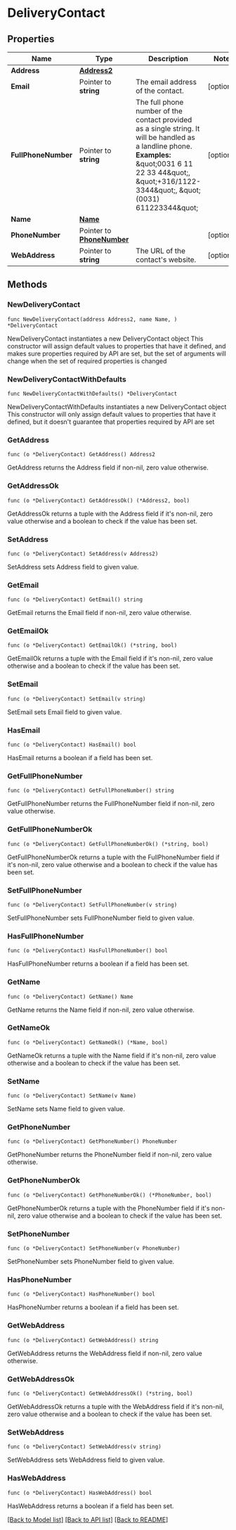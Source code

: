 # DeliveryContact

## Properties

Name | Type | Description | Notes
------------ | ------------- | ------------- | -------------
**Address** | [**Address2**](Address2.md) |  | 
**Email** | Pointer to **string** | The email address of the contact. | [optional] 
**FullPhoneNumber** | Pointer to **string** | The full phone number of the contact provided as a single string. It will be handled as a landline phone. **Examples:** \&quot;0031 6 11 22 33 44\&quot;, \&quot;+316/1122-3344\&quot;, \&quot;(0031) 611223344\&quot; | [optional] 
**Name** | [**Name**](Name.md) |  | 
**PhoneNumber** | Pointer to [**PhoneNumber**](PhoneNumber.md) |  | [optional] 
**WebAddress** | Pointer to **string** | The URL of the contact&#39;s website. | [optional] 

## Methods

### NewDeliveryContact

`func NewDeliveryContact(address Address2, name Name, ) *DeliveryContact`

NewDeliveryContact instantiates a new DeliveryContact object
This constructor will assign default values to properties that have it defined,
and makes sure properties required by API are set, but the set of arguments
will change when the set of required properties is changed

### NewDeliveryContactWithDefaults

`func NewDeliveryContactWithDefaults() *DeliveryContact`

NewDeliveryContactWithDefaults instantiates a new DeliveryContact object
This constructor will only assign default values to properties that have it defined,
but it doesn't guarantee that properties required by API are set

### GetAddress

`func (o *DeliveryContact) GetAddress() Address2`

GetAddress returns the Address field if non-nil, zero value otherwise.

### GetAddressOk

`func (o *DeliveryContact) GetAddressOk() (*Address2, bool)`

GetAddressOk returns a tuple with the Address field if it's non-nil, zero value otherwise
and a boolean to check if the value has been set.

### SetAddress

`func (o *DeliveryContact) SetAddress(v Address2)`

SetAddress sets Address field to given value.


### GetEmail

`func (o *DeliveryContact) GetEmail() string`

GetEmail returns the Email field if non-nil, zero value otherwise.

### GetEmailOk

`func (o *DeliveryContact) GetEmailOk() (*string, bool)`

GetEmailOk returns a tuple with the Email field if it's non-nil, zero value otherwise
and a boolean to check if the value has been set.

### SetEmail

`func (o *DeliveryContact) SetEmail(v string)`

SetEmail sets Email field to given value.

### HasEmail

`func (o *DeliveryContact) HasEmail() bool`

HasEmail returns a boolean if a field has been set.

### GetFullPhoneNumber

`func (o *DeliveryContact) GetFullPhoneNumber() string`

GetFullPhoneNumber returns the FullPhoneNumber field if non-nil, zero value otherwise.

### GetFullPhoneNumberOk

`func (o *DeliveryContact) GetFullPhoneNumberOk() (*string, bool)`

GetFullPhoneNumberOk returns a tuple with the FullPhoneNumber field if it's non-nil, zero value otherwise
and a boolean to check if the value has been set.

### SetFullPhoneNumber

`func (o *DeliveryContact) SetFullPhoneNumber(v string)`

SetFullPhoneNumber sets FullPhoneNumber field to given value.

### HasFullPhoneNumber

`func (o *DeliveryContact) HasFullPhoneNumber() bool`

HasFullPhoneNumber returns a boolean if a field has been set.

### GetName

`func (o *DeliveryContact) GetName() Name`

GetName returns the Name field if non-nil, zero value otherwise.

### GetNameOk

`func (o *DeliveryContact) GetNameOk() (*Name, bool)`

GetNameOk returns a tuple with the Name field if it's non-nil, zero value otherwise
and a boolean to check if the value has been set.

### SetName

`func (o *DeliveryContact) SetName(v Name)`

SetName sets Name field to given value.


### GetPhoneNumber

`func (o *DeliveryContact) GetPhoneNumber() PhoneNumber`

GetPhoneNumber returns the PhoneNumber field if non-nil, zero value otherwise.

### GetPhoneNumberOk

`func (o *DeliveryContact) GetPhoneNumberOk() (*PhoneNumber, bool)`

GetPhoneNumberOk returns a tuple with the PhoneNumber field if it's non-nil, zero value otherwise
and a boolean to check if the value has been set.

### SetPhoneNumber

`func (o *DeliveryContact) SetPhoneNumber(v PhoneNumber)`

SetPhoneNumber sets PhoneNumber field to given value.

### HasPhoneNumber

`func (o *DeliveryContact) HasPhoneNumber() bool`

HasPhoneNumber returns a boolean if a field has been set.

### GetWebAddress

`func (o *DeliveryContact) GetWebAddress() string`

GetWebAddress returns the WebAddress field if non-nil, zero value otherwise.

### GetWebAddressOk

`func (o *DeliveryContact) GetWebAddressOk() (*string, bool)`

GetWebAddressOk returns a tuple with the WebAddress field if it's non-nil, zero value otherwise
and a boolean to check if the value has been set.

### SetWebAddress

`func (o *DeliveryContact) SetWebAddress(v string)`

SetWebAddress sets WebAddress field to given value.

### HasWebAddress

`func (o *DeliveryContact) HasWebAddress() bool`

HasWebAddress returns a boolean if a field has been set.


[[Back to Model list]](../README.md#documentation-for-models) [[Back to API list]](../README.md#documentation-for-api-endpoints) [[Back to README]](../README.md)


